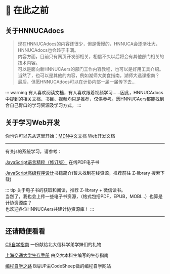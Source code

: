 # :wave: 在此之前

## 关于HNNUCAdocs
> 现在HNNUCAdocs的内容还很少，但是慢慢的，HNNUCA会逐渐壮大，HNNUCAdocs也会趋于丰满。<br>
内容方面，目前只有网页开发部相关，相信不久以后将会有其他部门相关的技术内容。<br>
可以是面向新HNNUCAers的部门工作内容教程，也可以是好用工具介绍。<br>
当然了，也可以是其他的内容，例如湖师大美食指南，湖师大选课指南？<br>
最后，但愿HNNUCAdocs可以在计协内部一届一届传下去...

::: warning
有人喜欢阅读文档，有人喜欢跟着视频学习......因此，HNNUCAdocs中提到的相关文档、书目、视频均只是推荐，仅供参考。愿HNNUCAers都能找到合自己胃口的学习资源及学习方式。
:::
## 关于学习Web开发
你也许可以先从这里开始：[MDN中文文档](https://developer.mozilla.org/zh-CN/docs/Learn/Getting_started_with_the_web) Web开发文档

---

有关js的系统学习，请参考：

[JavaScript语言精粹（修订版）](https://evanli.github.io/programming-book-2/JavaScript/JavaScript%E8%AF%AD%E8%A8%80%E7%B2%BE%E7%B2%B9%EF%BC%88%E4%BF%AE%E8%AE%A2%E7%89%88%EF%BC%89.pdf) 在线PDF电子书

[JavaScript高级程序设计](https://weread.qq.com/web/bookDetail/751326d0720befab7514782)书籍简介(暂未找到在线资源，推荐前往 Z-library 搜索下载)

::: tip
关于电子书的获取和阅读，推荐 Z-library + 微信读书。<br>
当然了，我也会上传一些电子书资源，（格式包括PDF，EPUB，MOBI...）也算是计协资源库？<br>
也欢迎各位HNNUCAers共建计协资源库！
:::


---
## 还请随便看看

[CS自学指南](https://csdiy.wiki/) 一份献给北大信科学弟学妹们的礼物
<br>

[上海交通大学生存手册](https://survivesjtu.gitbook.io/survivesjtumanual/li-zhi-pian/huan-ying-lai-dao-shang-hai-jiao-tong-da-xue) 由交大本科生编写的生存指南
<br>

[编程自学之路](https://www.r2coding.com/#/README) B站UP主CodeSheep做的编程自学网站


